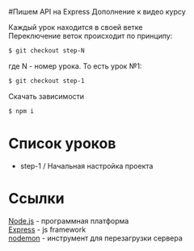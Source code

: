#Пишем API на Express
Дополнение к видео курсу  
 
Каждый урок находится в своей ветке  
Переключение веток происходит по принципу:  
```sh
$ git checkout step-N
```
где N - номер урока.
То есть урок №1:
```sh
$ git checkout step-1
```
Скачать зависимости 
```sh
$ npm i
```
# Список уроков
- step-1 / Начальная настройка проекта

# Ссылки
[Node.js](https://nodejs.org/en/) - программная платформа  
[Express](https://expressjs.com/) - js framework  
[nodemon](https://www.npmjs.com/package/nodemon) - инструмент для перезагрузки сервера  